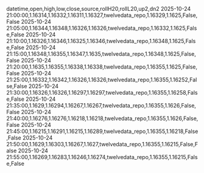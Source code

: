 datetime,open,high,low,close,source,rollH20,rollL20,up2,dn2
2025-10-24 21:00:00,1.16314,1.16332,1.16311,1.16327,twelvedata_repo,1.16329,1.1625,False,False
2025-10-24 21:05:00,1.16344,1.16348,1.16326,1.16326,twelvedata_repo,1.16332,1.1625,False,False
2025-10-24 21:10:00,1.16326,1.16346,1.16325,1.16346,twelvedata_repo,1.16348,1.1625,False,False
2025-10-24 21:15:00,1.16348,1.16355,1.16347,1.1635,twelvedata_repo,1.16348,1.1625,False,False
2025-10-24 21:20:00,1.1635,1.16355,1.16338,1.16338,twelvedata_repo,1.16355,1.1625,False,False
2025-10-24 21:25:00,1.16332,1.16342,1.16326,1.16326,twelvedata_repo,1.16355,1.16252,False,False
2025-10-24 21:30:00,1.16326,1.16326,1.16297,1.16297,twelvedata_repo,1.16355,1.16258,False,False
2025-10-24 21:35:00,1.1629,1.16294,1.16267,1.16267,twelvedata_repo,1.16355,1.1626,False,False
2025-10-24 21:40:00,1.16276,1.16276,1.16218,1.16218,twelvedata_repo,1.16355,1.1626,False,False
2025-10-24 21:45:00,1.16215,1.16291,1.16215,1.16289,twelvedata_repo,1.16355,1.16218,False,False
2025-10-24 21:50:00,1.1629,1.16303,1.16267,1.1627,twelvedata_repo,1.16355,1.16215,False,False
2025-10-24 21:55:00,1.16269,1.16283,1.16246,1.16274,twelvedata_repo,1.16355,1.16215,False,False
